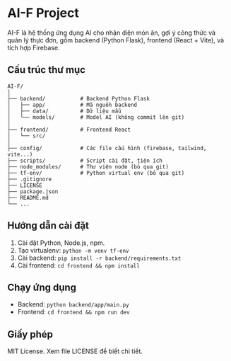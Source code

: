 # AI-F Project

AI-F là hệ thống ứng dụng AI cho nhận diện món ăn, gợi ý công thức và quản lý thực đơn, gồm backend (Python Flask), frontend (React + Vite), và tích hợp Firebase.

## Cấu trúc thư mục

```
AI-F/
│
├── backend/           # Backend Python Flask
│   ├── app/           # Mã nguồn backend
│   ├── data/          # Dữ liệu mẫu
│   └── models/        # Model AI (không commit lên git)
│
├── frontend/          # Frontend React
│   └── src/
│
├── config/            # Các file cấu hình (firebase, tailwind, vite...)
├── scripts/           # Script cài đặt, tiện ích
├── node_modules/      # Thư viện node (bỏ qua git)
├── tf-env/            # Python virtual env (bỏ qua git)
├── .gitignore
├── LICENSE
├── package.json
├── README.md
└── ...
```

## Hướng dẫn cài đặt

1. Cài đặt Python, Node.js, npm.
2. Tạo virtualenv: `python -m venv tf-env`
3. Cài backend: `pip install -r backend/requirements.txt`
4. Cài frontend: `cd frontend && npm install`

## Chạy ứng dụng

- Backend: `python backend/app/main.py`
- Frontend: `cd frontend && npm run dev`

## Giấy phép

MIT License. Xem file LICENSE để biết chi tiết.
